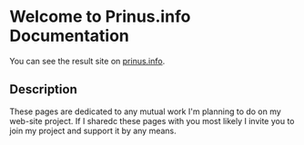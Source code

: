 # Welcome to Prinus.info Documentation

You can see the result site on [prinus.info](https://prinus.info).

## Description

These pages are dedicated to any mutual work I'm planning to do on my web-site project. If I sharedc these pages with 
you most likely I invite you to join my project and support it by any means.


